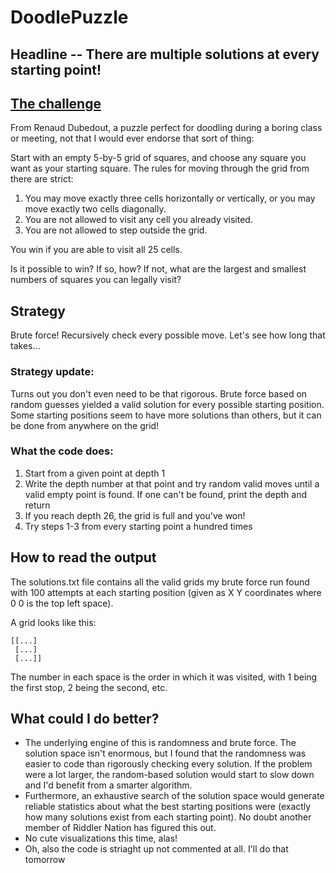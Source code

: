 # DoodlePuzzle

## Headline -- There are multiple solutions at every starting point!

## [The challenge](https://fivethirtyeight.com/features/the-perfect-doodle-puzzle-to-keep-you-busy-during-boring-meetings/)
From Renaud Dubedout, a puzzle perfect for doodling during a boring class or meeting, not that I would ever endorse that sort of thing:

Start with an empty 5-by-5 grid of squares, and choose any square you want as your starting square. The rules for moving through the grid from there are strict:

1. You may move exactly three cells horizontally or vertically, or you may move exactly two cells diagonally.
2. You are not allowed to visit any cell you already visited.
3. You are not allowed to step outside the grid.

You win if you are able to visit all 25 cells.

Is it possible to win? If so, how? If not, what are the largest and smallest numbers of squares you can legally visit?

## Strategy
Brute force! Recursively check every possible move. Let's see how long that takes... 

### Strategy update:

Turns out you don't even need to be that rigorous. Brute force based on random guesses yielded a valid solution for every possible starting position. Some starting positions seem to have more solutions than others, but it can be done from anywhere on the grid!

### What the code does:

1. Start from a given point at depth 1
2. Write the depth number at that point and try random valid moves until a valid empty point is found. If one can't be found, print the depth and return
3. If you reach depth 26, the grid is full and you've won!
4. Try steps 1-3 from every starting point a hundred times

## How to read the output

The solutions.txt file contains all the valid grids my brute force run found with 100 attempts at each starting position (given as X Y coordinates where 0 0 is the top left space).

A grid looks like this: 
```
[[...]
 [...]
 [...]]
```

The number in each space is the order in which it was visited, with 1 being the first stop, 2 being the second, etc.

## What could I do better?

- The underlying engine of this is randomness and brute force. The solution space isn't enormous, but I found that the randomness was easier to code than rigorously checking every solution. If the problem were a lot larger, the random-based solution would start to slow down and I'd benefit from a smarter algorithm.
- Furthermore, an exhaustive search of the solution space would generate reliable statistics about what the best starting positions were (exactly how many solutions exist from each starting point). No doubt another member of Riddler Nation has figured this out.
- No cute visualizations this time, alas!
- Oh, also the code is striaght up not commented at all. I'll do that tomorrow
